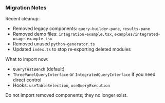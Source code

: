 ### Migration Notes

Recent cleanup:
- Removed legacy components: `query-builder-pane`, `results-pane`
- Removed demo files: `integration-example.tsx`, `examples/integrated-usage-example.tsx`
- Removed unused `python-generator.ts`
- Updated `index.ts` to stop re‑exporting deleted modules

What to import now:
- `QueryTestBench` (default)
- `ThreePanelQueryInterface` or `IntegratedQueryInterface` if you need direct control
- Hooks: `useTableSelection`, `useQueryExecution`

Do not import removed components; they no longer exist.



